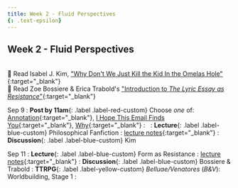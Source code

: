 ```yaml
---
title: Week 2 - Fluid Perspectives
{: .text-epsilon}
---
```


## Week 2 - Fluid Perspectives
\
📖 Read Isabel J. Kim, ["Why Don't We Just Kill the Kid In the Omelas Hole"](/ws297y/assets/pdfs/kim_why_dont_we_just_kill_the_kid_in_the_omelas_hole.pdf){:target="_blank"}   
📖 Read Zoe Bossiere & Erica Trabold's ["Introduction to *The Lyric Essay as Resistance*"](/ws297y/assets/pdfs/bossiere_trabold_intro_lyric_essay_as_resistance.pdf){:target="_blank"}   

Sep 9
: **Post by 11am**{: .label .label-red-custom} Choose *one* of: [Annotation](https://visforvali.github.io/ws297y/prompts/#annotation){:target="_blank"}, [I Hope This Email Finds You](https://visforvali.github.io/ws297y/prompts/#i-hope-this-email-finds-you){:target="_blank"}, [Why](https://visforvali.github.io/ws297y/prompts/#why){:target="_blank"}
  : &nbsp;
: **Lecture**{: .label .label-blue-custom} Philosophical Fanfiction
  : [lecture notes](/ws297y/notes/notes-2.1){:target="_blank"}
: **Discussion**{: .label .label-blue-custom} Kim
  
Sep 11
: **Lecture**{: .label .label-blue-custom} Form as Resistance
  : [lecture notes](/ws297y/notes/notes-2.2){:target="_blank"}
: **Discussion**{: .label .label-blue-custom} Bossiere & Trabold
: **TTRPG**{: .label .label-yellow-custom} *Belluae/Venatores* (*B&V*): Worldbuilding, Stage 1
  : &nbsp;